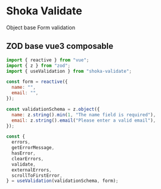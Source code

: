# Shoka Validate

Object base Form validation

## ZOD base vue3 composable

```js
import { reactive } from "vue";
import { z } from "zod";
import { useValidation } from "shoka-validate";

const form = reactive({
  name: "",
  email: "",
});

const validationSchema = z.object({
  name: z.string().min(1, "The name field is required"),
  email: z.string().email("Please enter a valid email"),
});

const {
  errors,
  getErrorMessage,
  hasError,
  clearErrors,
  validate,
  externalErrors,
  scrollToFirstError,
} = useValidation(validationSchema, form);
```
